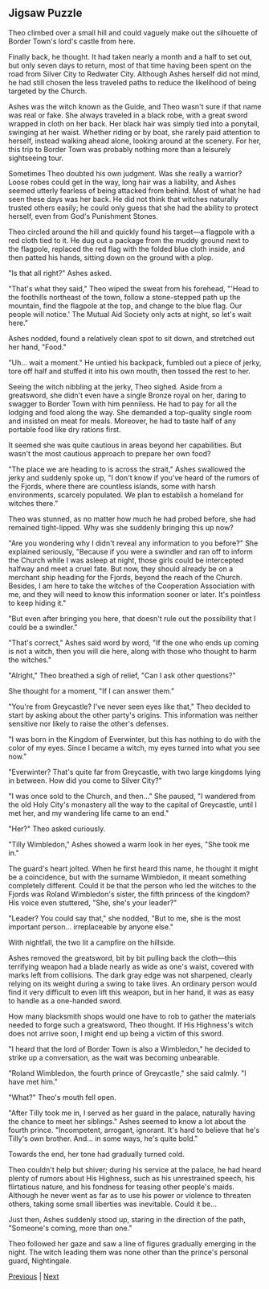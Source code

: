## Jigsaw Puzzle
Theo climbed over a small hill and could vaguely make out the silhouette of Border Town's lord's castle from here.

Finally back, he thought. It had taken nearly a month and a half to set out, but only seven days to return, most of that time having been spent on the road from Silver City to Redwater City. Although Ashes herself did not mind, he had still chosen the less traveled paths to reduce the likelihood of being targeted by the Church.

Ashes was the witch known as the Guide, and Theo wasn't sure if that name was real or fake. She always traveled in a black robe, with a great sword wrapped in cloth on her back. Her black hair was simply tied into a ponytail, swinging at her waist. Whether riding or by boat, she rarely paid attention to herself, instead walking ahead alone, looking around at the scenery. For her, this trip to Border Town was probably nothing more than a leisurely sightseeing tour.

Sometimes Theo doubted his own judgment. Was she really a warrior? Loose robes could get in the way, long hair was a liability, and Ashes seemed utterly fearless of being attacked from behind. Most of what he had seen these days was her back. He did not think that witches naturally trusted others easily; he could only guess that she had the ability to protect herself, even from God's Punishment Stones.

Theo circled around the hill and quickly found his target—a flagpole with a red cloth tied to it. He dug out a package from the muddy ground next to the flagpole, replaced the red flag with the folded blue cloth inside, and then patted his hands, sitting down on the ground with a plop.

"Is that all right?" Ashes asked.

"That's what they said," Theo wiped the sweat from his forehead, "'Head to the foothills northeast of the town, follow a stone-stepped path up the mountain, find the flagpole at the top, and change to the blue flag. Our people will notice.' The Mutual Aid Society only acts at night, so let's wait here."

Ashes nodded, found a relatively clean spot to sit down, and stretched out her hand, "Food."

"Uh... wait a moment." He untied his backpack, fumbled out a piece of jerky, tore off half and stuffed it into his own mouth, then tossed the rest to her.



Seeing the witch nibbling at the jerky, Theo sighed. Aside from a greatsword, she didn't even have a single Bronze royal on her, daring to swagger to Border Town with him penniless. He had to pay for all the lodging and food along the way. She demanded a top-quality single room and insisted on meat for meals. Moreover, he had to taste half of any portable food like dry rations first.



It seemed she was quite cautious in areas beyond her capabilities. But wasn't the most cautious approach to prepare her own food?



"The place we are heading to is across the strait," Ashes swallowed the jerky and suddenly spoke up, "I don't know if you've heard of the rumors of the Fjords, where there are countless islands, some with harsh environments, scarcely populated. We plan to establish a homeland for witches there."



Theo was stunned, as no matter how much he had probed before, she had remained tight-lipped. Why was she suddenly bringing this up now?



"Are you wondering why I didn't reveal any information to you before?" She explained seriously, "Because if you were a swindler and ran off to inform the Church while I was asleep at night, those girls could be intercepted halfway and meet a cruel fate. But now, they should already be on a merchant ship heading for the Fjords, beyond the reach of the Church. Besides, I am here to take the witches of the Cooperation Association with me, and they will need to know this information sooner or later. It's pointless to keep hiding it."



"But even after bringing you here, that doesn't rule out the possibility that I could be a swindler."



"That's correct," Ashes said word by word, "If the one who ends up coming is not a witch, then you will die here, along with those who thought to harm the witches."



"Alright," Theo breathed a sigh of relief, "Can I ask other questions?"



She thought for a moment, "If I can answer them."



"You're from Greycastle? I've never seen eyes like that," Theo decided to start by asking about the other party's origins. This information was neither sensitive nor likely to raise the other's defenses. 

"I was born in the Kingdom of Everwinter, but this has nothing to do with the color of my eyes. Since I became a witch, my eyes turned into what you see now."

"Everwinter? That's quite far from Greycastle, with two large kingdoms lying in between. How did you come to Silver City?"

"I was once sold to the Church, and then..." She paused, "I wandered from the old Holy City's monastery all the way to the capital of Greycastle, until I met her, and my wandering life came to an end."

"Her?" Theo asked curiously.

"Tilly Wimbledon," Ashes showed a warm look in her eyes, "She took me in."

The guard's heart jolted. When he first heard this name, he thought it might be a coincidence, but with the surname Wimbledon, it meant something completely different. Could it be that the person who led the witches to the Fjords was Roland Wimbledon's sister, the fifth princess of the kingdom? His voice even stuttered, "She, she's your leader?"

"Leader? You could say that," she nodded, "But to me, she is the most important person... irreplaceable by anyone else."

With nightfall, the two lit a campfire on the hillside.



Ashes removed the greatsword, bit by bit pulling back the cloth—this terrifying weapon had a blade nearly as wide as one's waist, covered with marks left from collisions. The dark gray edge was not sharpened, clearly relying on its weight during a swing to take lives. An ordinary person would find it very difficult to even lift this weapon, but in her hand, it was as easy to handle as a one-handed sword.



How many blacksmith shops would one have to rob to gather the materials needed to forge such a greatsword, Theo thought. If His Highness's witch does not arrive soon, I might end up being a victim of this sword.



"I heard that the lord of Border Town is also a Wimbledon," he decided to strike up a conversation, as the wait was becoming unbearable.



"Roland Wimbledon, the fourth prince of Greycastle," she said calmly. "I have met him."



"What?" Theo's mouth fell open.



"After Tilly took me in, I served as her guard in the palace, naturally having the chance to meet her siblings." Ashes seemed to know a lot about the fourth prince. "Incompetent, arrogant, ignorant. It's hard to believe that he's Tilly's own brother. And... in some ways, he's quite bold."



Towards the end, her tone had gradually turned cold.



Theo couldn't help but shiver; during his service at the palace, he had heard plenty of rumors about His Highness, such as his unrestrained speech, his flirtatious nature, and his fondness for teasing other people's maids. Although he never went as far as to use his power or violence to threaten others, taking some small liberties was inevitable. Could it be...



Just then, Ashes suddenly stood up, staring in the direction of the path, "Someone's coming, more than one."



Theo followed her gaze and saw a line of figures gradually emerging in the night. The witch leading them was none other than the prince's personal guard, Nightingale.





[Previous](CH0155.md) | [Next](CH0157.md)
